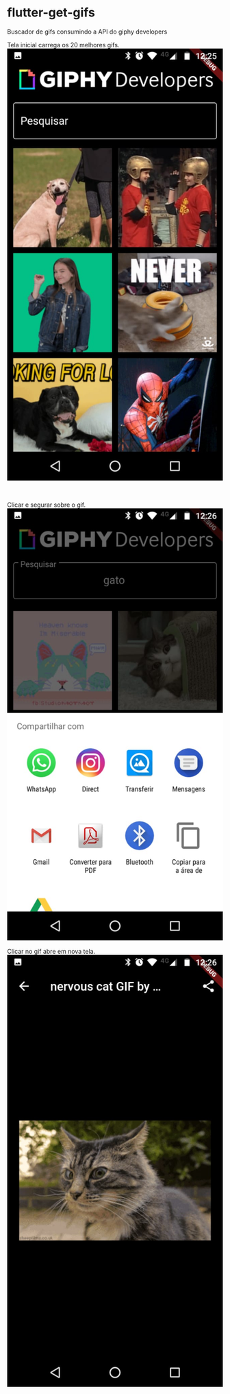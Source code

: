 # flutter-get-gifs
Buscador de gifs consumindo a API do giphy developers

Tela inicial carrega os 20 melhores gifs.
<img src="https://github.com/nogueirawagner/flutter-get-gifs/blob/master/app/images/3.jpeg" alt="" />

<br/>

Clicar e segurar sobre o gif.
<img src="https://github.com/nogueirawagner/flutter-get-gifs/blob/master/app/images/2.jpeg" alt="" />
<br/>

Clicar no gif abre em nova tela.
<img src="https://github.com/nogueirawagner/flutter-get-gifs/blob/master/app/images/1.jpeg" alt="" />
